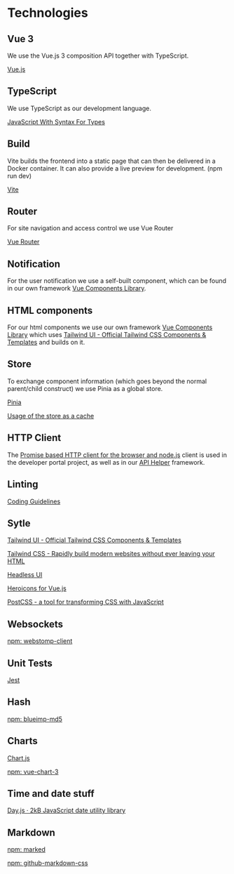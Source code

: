 # Technologies

<head>
  <meta name="guidename" content="API Management"/>
  <meta name="context" content="GUID-2d0f3c36-1b06-47e4-8934-f025e880ac4f"/>
</head>

## Vue 3

We use the Vue.js 3 composition API together with TypeScript.

[Vue.js](https://vuejs.org/)

## TypeScript

We use TypeScript as our development language.

[JavaScript With Syntax For Types](https://www.typescriptlang.org/)

## Build

Vite builds the frontend into a static page that can then be delivered in a Docker container. It can also provide a live preview for development. (npm run dev)

[Vite](https://vitejs.dev/)

## Router

For site navigation and access control we use Vue Router

[Vue Router](https://router.vuejs.org/)

## Notification

For the user notification we use a self-built component, which can be found in our own framework [Vue Components Library](../Topics/cp-Vue_components_library.md).

## HTML components

For our html components we use our own framework [Vue Components Library](../Topics/cp-Vue_components_library.md) which uses [Tailwind UI - Official Tailwind CSS Components & Templates](https://tailwindui.com/) and builds on it.

## Store 

To exchange component information (which goes beyond the normal parent/child construct) we use Pinia as a global store.

[Pinia](https://pinia.vuejs.org/)

[Usage of the store as a cache](../Topics/cp-Usage_of_the_store_as_a_cache.md)

## HTTP Client

The [Promise based HTTP client for the browser and node.js](https://github.com/axios/axios) client is used in the developer portal project, as well as in our [API Helper](../Topics/cp-API_helper.md) framework. 

## Linting

[Coding Guidelines](../Topics/cp-Coding_guidelines.md)

## Sytle

[Tailwind UI - Official Tailwind CSS Components & Templates](https://tailwindui.com/)

[Tailwind CSS - Rapidly build modern websites without ever leaving your HTML](https://tailwindcss.com/) 

[Headless UI](https://headlessui.com/)

[Heroicons for Vue.js](https://vue-hero-icons.netlify.app/) 

[PostCSS - a tool for transforming CSS with JavaScript](https://postcss.org/)

## Websockets

[npm: webstomp-client](https://www.npmjs.com/package/webstomp-client)

## Unit Tests

[Jest](https://jestjs.io/)

## Hash

[npm: blueimp-md5](https://www.npmjs.com/package/blueimp-md5)

## Charts

[Chart.js](https://www.chartjs.org/)

[npm: vue-chart-3](https://www.npmjs.com/package/vue-chart-3)

## Time and date stuff

[Day.js · 2kB JavaScript date utility library](https://day.js.org/)

## Markdown

[npm: marked](https://www.npmjs.com/package/marked)

[npm: github-markdown-css](https://www.npmjs.com/package/github-markdown-css) 

